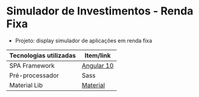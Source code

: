 # Simulador de Investimentos - Renda Fixa

  - Projeto: display simulador de aplicações em renda fixa

Tecnologias utilizadas | Item/link
------------ | -------------
SPA Framework | [Angular 10](https://angular.io/docs)
Pré-processador | Sass
Material Lib | [Material](https://material.angular.io/)
